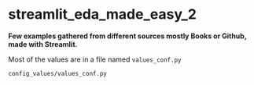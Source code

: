 # streamlit_eda_made_easy_2

**Few examples gathered from different sources mostly Books or Github, made with Streamlit.**


Most of the values are in a file named `values_conf.py`
```bash
config_values/values_conf.py
```
